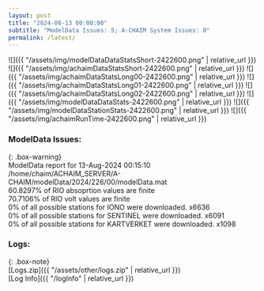 ```yaml
---
layout: post
title: "2024-08-13 00:00:00"
subtitle: "ModelData Issues: 5; A-CHAIM System Issues: 0"
permalink: /latest/
---
```


![]({{ "/assets/img/modelDataDataStatsShort-2422600.png" | relative_url }})
![]({{ "/assets/img/achaimDataStatsShort-2422600.png" | relative_url }})
![]({{ "/assets/img/achaimDataStatsLong00-2422600.png" | relative_url }})
![]({{ "/assets/img/achaimDataStatsLong01-2422600.png" | relative_url }})
![]({{ "/assets/img/achaimDataStatsLong02-2422600.png" | relative_url }})
![]({{ "/assets/img/modelDataDataStats-2422600.png" | relative_url }})
![]({{ "/assets/img/modelDataStationStats-2422600.png" | relative_url }})
![]({{ "/assets/img/achaimRunTime-2422600.png" | relative_url }})


### ModelData Issues:  
  
{: .box-warning}  
 ModelData report for 13-Aug-2024 00:15:10   
 /home/chaim/ACHAIM_SERVER/A-CHAIM/modelData/2024/226/00/modelData.mat   
 60.8297% of RIO absoprtion values are finite   
 70.7106% of RIO volt values are finite   
 0% of all possible stations for IONO were downloaded. x6636   
 0% of all possible stations for SENTINEL were downloaded. x6091   
 0% of all possible stations for KARTVERKET were downloaded. x1098   
  


### Logs:  
  
{: .box-note}  
[Logs.zip]({{ "/assets/other/logs.zip" | relative_url }})  
[Log Info]({{ "/logInfo" | relative_url }})  

